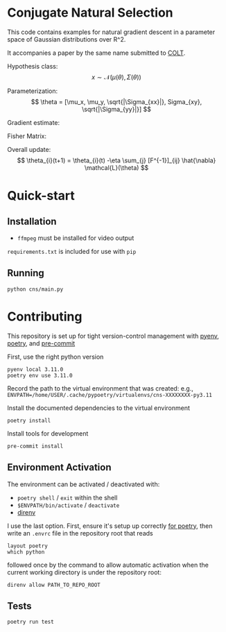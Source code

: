 # Conjugate Natural Selection

This code contains examples for natural gradient descent in a parameter space of
Gaussian distributions over R^2. 

It accompanies a paper by the same name submitted to
[COLT](https://www.learningtheory.org/colt2023/).

Hypothesis class:
$$
x \sim \mathcal{N}(\mu(\theta), \Sigma(\theta))
$$

Parameterization:
$$
\theta = [\mu_x, \mu_y, \sqrt{|\Sigma_{xx}|}, Sigma_{xy}, \sqrt{|\Sigma_{yy}|}]
$$

Gradient estimate:
$$
$$

Fisher Matrix:
$$
$$

Overall update:
$$
\theta_{i}(t+1) = 
  \theta_{i}(t) 
  -\eta \sum_{j} [F^{-1}]_{ij} \hat{\nabla} \mathcal{L}(\theta)
$$


# Quick-start

## Installation

* `ffmpeg` must be installed for video output

`requirements.txt` is included for use with `pip`

## Running

```
python cns/main.py
```

# Contributing 

This repository is set up for tight version-control management with
[pyenv](https://github.com/pyenv/pyenv), 
[poetry](https://python-poetry.org/), and
[pre-commit](https://pre-commit.com/)

First, use the right python version
```
pyenv local 3.11.0
poetry env use 3.11.0
```

Record the path to the virtual environment that was created: e.g.,
`ENVPATH=/home/USER/.cache/pypoetry/virtualenvs/cns-XXXXXXXX-py3.11`

Install the documented dependencies to the virtual environment
```
poetry install
```

Install tools for development
```
pre-commit install
```

## Environment Activation

The environment can be activated / deactivated with:
* `poetry shell` /  `exit` within the shell
* `$ENVPATH/bin/activate` / `deactivate`
* [direnv](https://direnv.net/)

I use the last option. First, ensure it's setup up correctly 
[for poetry](https://github.com/direnv/direnv/wiki/Python/#poetry), 
then  write an `.envrc` file in the repository root that reads

```
layout poetry
which python
```

followed once by the command to allow automatic activation when the current 
working directory is under the repository root:
```
direnv allow PATH_TO_REPO_ROOT
```

## Tests

``` 
poetry run test
```
